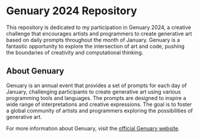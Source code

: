 # Genuary 2024 Repository

This repository is dedicated to my participation in Genuary 2024, a creative challenge that encourages artists and programmers to create generative art based on daily prompts throughout the month of January. Genuary is a fantastic opportunity to explore the intersection of art and code, pushing the boundaries of creativity and computational thinking.

## About Genuary

Genuary is an annual event that provides a set of prompts for each day of January, challenging participants to create generative art using various programming tools and languages. The prompts are designed to inspire a wide range of interpretations and creative expressions. The goal is to foster a global community of artists and programmers exploring the possibilities of generative art.

For more information about Genuary, visit the [official Genuary website](https://genuary.art/).

